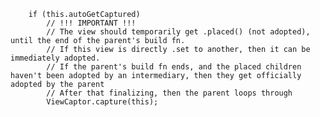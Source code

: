 
		if (this.autoGetCaptured) 
			// !!! IMPORTANT !!!
			// The view should temporarily get .placed() (not adopted), until the end of the parent's build fn.  
			// If this view is directly .set to another, then it can be immediately adopted.
			// If the parent's build fn ends, and the placed children haven't been adopted by an intermediary, then they get officially adopted by the parent
			// After that finalizing, then the parent loops through
			ViewCaptor.capture(this);